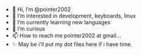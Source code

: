 - 👋 Hi, I’m @pointer2002
- 👀 I’m interested in development, keyboards, linux
- 🌱 I’m currently learning new languages
- 💞️ I’m curious
- 📫 How to reach me pointer2002 at gmail...
- ✨ May be i'll put my dot files here if i have time.

<!---
pointer2002 is a ✨ special ✨ repository because its `README.md` (this file) appears on your GitHub profile.
You can click the Preview link to take a look at your changes.
--->
